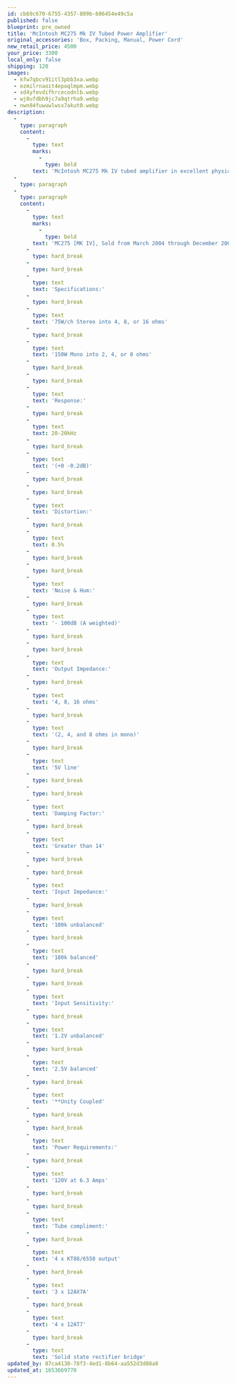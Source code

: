 ```yaml
---
id: cb69c670-6755-4357-809b-606454e49c5a
published: false
blueprint: pre_owned
title: 'McIntosh MC275 Mk IV Tubed Power Amplifier'
original_accessories: 'Box, Packing, Manual, Power Cord'
new_retail_price: 4500
your_price: 3300
local_only: false
shipping: 120
images:
  - kfw7qbcv91itl3pbb3xa.webp
  - ezmilrnaoit4epoqlmpm.webp
  - xd4yfevdifhrcecodnlb.webp
  - wj0ufdbh9jc7a9qtrha9.webp
  - nwn84fuwuwlwsx7akut0.webp
description:
  -
    type: paragraph
    content:
      -
        type: text
        marks:
          -
            type: bold
        text: 'McIntosh MC275 Mk IV tubed amplifier in excellent physical and functional condition with original box, packing and accessories. Sold as new for $4,500.00. You will not find a better conditioned example of this model and it won''t last long! *Pictures are stock photos and not actual'
  -
    type: paragraph
  -
    type: paragraph
    content:
      -
        type: text
        marks:
          -
            type: bold
        text: 'MC275 [MK IV], Sold from March 2004 through December 2006'
      -
        type: hard_break
      -
        type: hard_break
      -
        type: text
        text: 'Specifications:'
      -
        type: hard_break
      -
        type: text
        text: '75W/ch Stereo into 4, 8, or 16 ohms'
      -
        type: hard_break
      -
        type: text
        text: '150W Mono into 2, 4, or 8 ohms'
      -
        type: hard_break
      -
        type: hard_break
      -
        type: text
        text: 'Response:'
      -
        type: hard_break
      -
        type: text
        text: 20-20kHz
      -
        type: hard_break
      -
        type: text
        text: '(+0 -0.2dB)'
      -
        type: hard_break
      -
        type: hard_break
      -
        type: text
        text: 'Distortion:'
      -
        type: hard_break
      -
        type: text
        text: 0.5%
      -
        type: hard_break
      -
        type: hard_break
      -
        type: text
        text: 'Noise & Hum:'
      -
        type: hard_break
      -
        type: text
        text: '- 100dB (A weighted)'
      -
        type: hard_break
      -
        type: hard_break
      -
        type: text
        text: 'Output Impedance:'
      -
        type: hard_break
      -
        type: text
        text: '4, 8, 16 ohms'
      -
        type: hard_break
      -
        type: text
        text: '(2, 4, and 8 ohms in mono)'
      -
        type: hard_break
      -
        type: text
        text: '5V line'
      -
        type: hard_break
      -
        type: hard_break
      -
        type: text
        text: 'Damping Factor:'
      -
        type: hard_break
      -
        type: text
        text: 'Greater than 14'
      -
        type: hard_break
      -
        type: hard_break
      -
        type: text
        text: 'Input Impedance:'
      -
        type: hard_break
      -
        type: text
        text: '100k unbalanced'
      -
        type: hard_break
      -
        type: text
        text: '180k balanced'
      -
        type: hard_break
      -
        type: hard_break
      -
        type: text
        text: 'Input Sensitivity:'
      -
        type: hard_break
      -
        type: text
        text: '1.2V unbalanced'
      -
        type: hard_break
      -
        type: text
        text: '2.5V balanced'
      -
        type: hard_break
      -
        type: text
        text: '**Unity Coupled'
      -
        type: hard_break
      -
        type: hard_break
      -
        type: text
        text: 'Power Requirements:'
      -
        type: hard_break
      -
        type: text
        text: '120V at 6.3 Amps'
      -
        type: hard_break
      -
        type: hard_break
      -
        type: text
        text: 'Tube compliment:'
      -
        type: hard_break
      -
        type: text
        text: '4 x KT88/6550 output'
      -
        type: hard_break
      -
        type: text
        text: '3 x 12AX7A'
      -
        type: hard_break
      -
        type: text
        text: '4 x 12AT7'
      -
        type: hard_break
      -
        type: text
        text: 'Solid state rectifier bridge'
updated_by: 87ca4130-78f3-4ed1-8b64-aa552d3d08a8
updated_at: 1653669770
---
```

